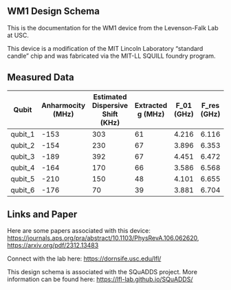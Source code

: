 ## WM1 Design Schema


This is the documentation for the WM1 device from the Levenson-Falk Lab at USC.

This device is a modification of the MIT Lincoln Laboratory “standard candle” chip and was fabricated via the MIT-LL SQUILL foundry program.

## Measured Data

| Qubit    | Anharmocity (MHz) | Estimated Dispersive Shift (KHz) | Extracted g (MHz) | F_01 (GHz) | F_res (GHz) | L_j (nH) | Punchout Shift (MHz) |
|----------|-------------------|----------------------------------|-------------------|------------|-------------|----------|----------------------|
| qubit_1  | -153              | 303                              | 61                | 4.216      | 6.116       | 9.686    | 1.6672               |
| qubit_2  | -154              | 230                              | 67                | 3.896      | 6.353       | 11.268   | 1.4                  |
| qubit_3  | -189              | 392                              | 67                | 4.451      | 6.472       | 10.471   | 1.8                  |
| qubit_4  | -164              | 170                              | 66                | 3.586      | 6.568       | 13.816   | 1.05                 |
| qubit_5  | -210              | 150                              | 48                | 4.101      | 6.655       | 13.235   | 0.7                  |
| qubit_6  | -176              | 70                               | 39                | 3.881      | 6.704       | 12.679   | 0.4                  |



## Links and Paper

Here are some papers associated with this device: https://journals.aps.org/pra/abstract/10.1103/PhysRevA.106.062620, https://arxiv.org/pdf/2312.13483

Connect with the lab here: https://dornsife.usc.edu/lfl/


This design schema is associated with the SQuADDS project. More information can be found here: https://lfl-lab.github.io/SQuADDS/
